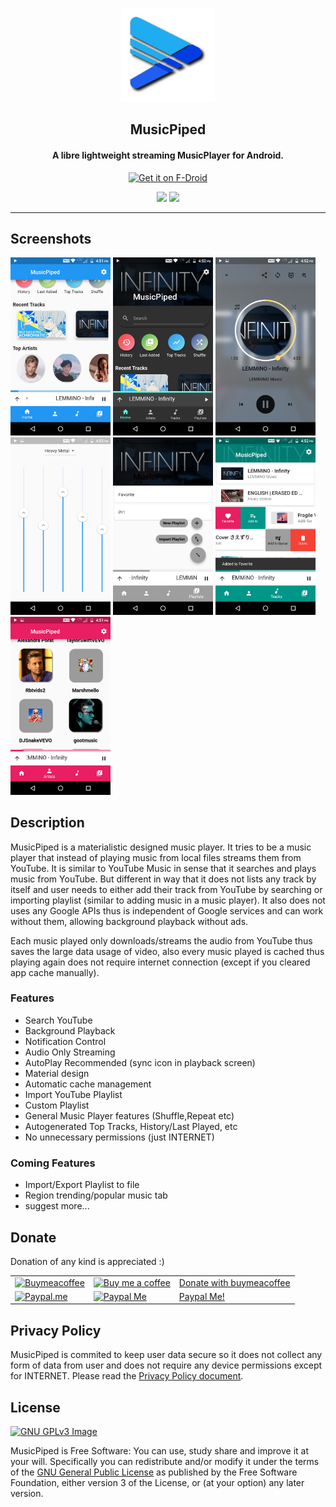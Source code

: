 <p align="center"><a href="https://deep-gaurav,github.io"><img src="android/app/src/main/res/mipmap-xxxhdpi/ic_launcher.png" width="150"></a></p> 
<h2 align="center"><b>MusicPiped</b></h2>
<h4 align="center">A libre lightweight streaming MusicPlayer for Android.</h4>
<p align="center"><a href="https://f-droid.org/en/packages/deep.ryd.rydplayer/"><img height=70 src="https://fdroid.gitlab.io/artwork/badge/get-it-on.png" alt="Get it on F-Droid">

<p align="center">
<a href="https://github.com/deep-gaurav/MusicPiped" alt="GitHub release"><img src="https://img.shields.io/github/release/deep-gaurav/MusicPiped.svg"></a>
<a href="https://www.gnu.org/licenses/gpl-3.0" alt="License: GPLv3"><img src="https://img.shields.io/badge/License-GPL%20v3-blue.svg"></a>
</p>
<hr>

## Screenshots

[<img src="fastlane/metadata/android/en-US/images/phoneScreenshots/shot_01.png" width=160>](fastlane/metadata/android/en-US/images/phoneScreenshots/shot_01.png)
[<img src="fastlane/metadata/android/en-US/images/phoneScreenshots/shot_02.png" width=160>](fastlane/metadata/android/en-US/images/phoneScreenshots/shot_02.png)
[<img src="fastlane/metadata/android/en-US/images/phoneScreenshots/shot_03.png" width=160>](fastlane/metadata/android/en-US/images/phoneScreenshots/shot_03.png)
[<img src="fastlane/metadata/android/en-US/images/phoneScreenshots/shot_04.png" width=160>](fastlane/metadata/android/en-US/images/phoneScreenshots/shot_04.png)
[<img src="fastlane/metadata/android/en-US/images/phoneScreenshots/shot_05.png" width=160>](fastlane/metadata/android/en-US/images/phoneScreenshots/shot_05.png)
[<img src="fastlane/metadata/android/en-US/images/phoneScreenshots/shot_06.png" width=160>](fastlane/metadata/android/en-US/images/phoneScreenshots/shot_06.png)
[<img src="fastlane/metadata/android/en-US/images/phoneScreenshots/shot_07.png" width=160>](fastlane/metadata/android/en-US/images/phoneScreenshots/shot_07.png)

## Description

MusicPiped is a materialistic designed music player. It tries to be a music player that instead of playing music from local files streams them from YouTube. It is similar to YouTube Music in sense that it searches and plays music from YouTube. But different in way that it does not lists any track by itself and user needs to either add their track from YouTube by searching or importing playlist (similar to adding music in a music player). It also does not uses any Google APIs thus is independent of Google services and can work without them, allowing background playback without ads.

Each music played only downloads/streams the audio from YouTube thus saves the large data usage of video, also every music played is cached thus playing again does not require internet connection (except if you cleared app cache manually).

### Features

* Search YouTube
* Background Playback
* Notification Control
* Audio Only Streaming
* AutoPlay Recommended (sync icon in playback screen)
* Material design
* Automatic cache management
* Import YouTube Playlist
* Custom Playlist
* General Music Player features (Shuffle,Repeat etc)
* Autogenerated Top Tracks, History/Last Played, etc
* No unnecessary permissions (just INTERNET)

### Coming Features

* Import/Export Playlist to file
* Region trending/popular music tab
* suggest more...


## Donate
Donation of any kind is appreciated :)

<table>
  <tr>
    <td><a href="https://www.buymeacoffee.com/deepgaurav"><img src="https://www.buymeacoffee.com/assets/img/guidelines/logo-mark-1.svg" alt="Buymeacoffee" width="80px"></a></td>
    <td><a href="https://www.buymeacoffee.com/deepgaurav"><img src="https://api.qrserver.com/v1/create-qr-code/?data=https://buymeacoffee.com/deepgaurav&size=256x256" alt="Buy me a coffee" width="100px"></a></td>
    <td><a href="https://www.buymeacoffee.com/deepgaurav">Donate with buymeacoffee</a></td>
  </tr>
  <tr>
    <td><a href="https://paypal.me/deepgaurav"><img src="https://www.paypalobjects.com/webstatic/paypalme/images/social/pplogo384.png" alt="Paypal.me" width="190px"></a></td>
    <td><a href="https://paypal.me/deepgaurav"><img src="https://api.qrserver.com/v1/create-qr-code/?data=https://paypal.me/deepgaurav&size=256x256" alt="Paypal Me" width="100px"></a></td>
    <td><a href="https://paypal.me/deepgaurav">Paypal Me!</a></td>
  </tr>
</table>

## Privacy Policy

MusicPiped is commited to keep user data secure so it does not collect any form of data from user and does not require any device permissions except for INTERNET. Please read the [Privacy Policy document](Privacy.md).

## License
[![GNU GPLv3 Image](https://www.gnu.org/graphics/gplv3-127x51.png)](https://www.gnu.org/licenses/gpl-3.0.html)  

MusicPiped is Free Software: You can use, study share and improve it at your
will. Specifically you can redistribute and/or modify it under the terms of the
[GNU General Public License](https://www.gnu.org/licenses/gpl.html) as
published by the Free Software Foundation, either version 3 of the License, or
(at your option) any later version.
